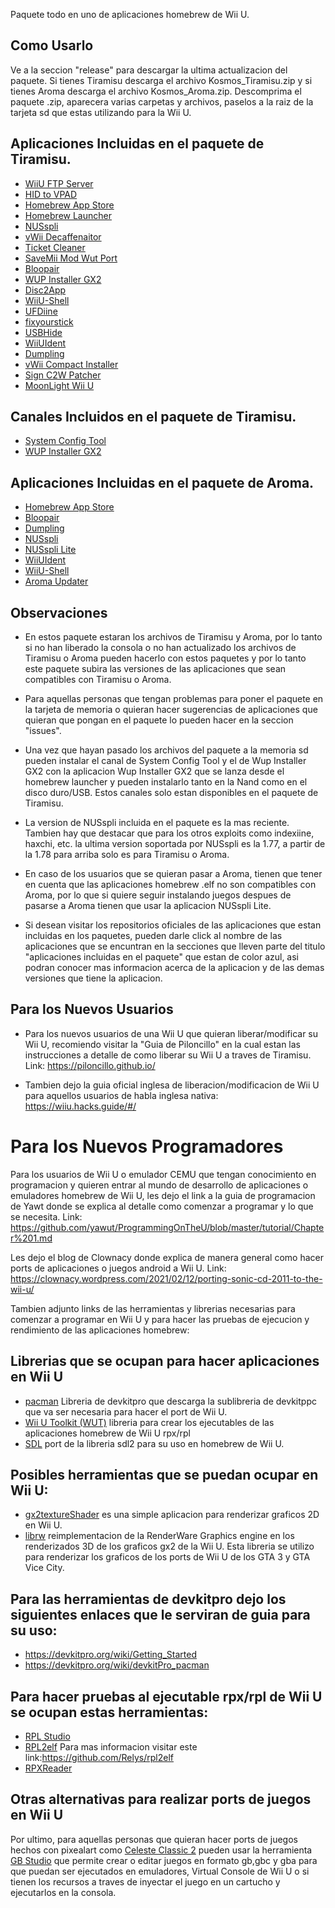 Paquete todo en uno de aplicaciones homebrew de Wii U.

## Como Usarlo
Ve a la seccion "release" para descargar la ultima actualizacion del paquete. Si tienes Tiramisu descarga el archivo Kosmos_Tiramisu.zip y si tienes Aroma descarga el archivo Kosmos_Aroma.zip. Descomprima el paquete .zip, aparecera varias carpetas y archivos, paselos a la raiz de la tarjeta sd que estas utilizando para la Wii U.

## Aplicaciones Incluidas en el paquete de Tiramisu.                                                                  
* [WiiU FTP Server](https://github.com/Laf111/WiiUFtpServer)                                                 
* [HID to VPAD](https://github.com/wiiu-controller-mods/hid_to_vpad)
* [Homebrew App Store](https://github.com/fortheusers/hb-appstore)
* [Homebrew Launcher](https://github.com/dimok789/homebrew_launcher)
* [NUSspli](https://github.com/V10lator/NUSspli)
* [vWii Decaffenaitor](https://github.com/GaryOderNichts/vWii-Decaffeinator)
* [Ticket Cleaner](https://github.com/V10lator/Ticket_Cleaner)
* [SaveMii Mod Wut Port](https://github.com/Xpl0itU/savemii)
* [Bloopair](https://github.com/GaryOderNichts/Bloopair)
* [WUP Installer GX2](https://github.com/wiiu-controller-mods/wup-installer-gx2)
* [Disc2App](https://github.com/Xpl0itU/disc2app)
* [WiiU-Shell](https://github.com/Xpl0itU/WiiU-Shell)
* [UFDiine](https://github.com/GaryOderNichts/UFDiine)
* [fixyourstick](https://github.com/Xpl0itU/fixyoustick)
* [USBHide](https://github.com/Xpl0itU/USBHide)
* [WiiUIdent](https://github.com/GaryOderNichts/WiiUIdent)
* [Dumpling](https://github.com/emiyl/dumpling)
* [vWii Compact Installer](https://github.com/Xpl0itU/vwii-compat-installer/releases)
* [Sign C2W Patcher](https://github.com/FIX94/sign_c2w_patcher/releases)
* [MoonLight Wii U](https://github.com/GaryOderNichts/moonlight-wiiu/releases)

## Canales Incluidos en el paquete de Tiramisu.
* [System Config Tool](https://archive.org/details/sysconfigtool)
* [WUP Installer GX2](https://sourceforge.net/projects/wup-installer-gx2/files/)

## Aplicaciones Incluidas en el paquete de Aroma.
* [Homebrew App Store](https://github.com/fortheusers/hb-appstore)
* [Bloopair](https://github.com/GaryOderNichts/Bloopair)
* [Dumpling](https://github.com/emiyl/dumpling)
* [NUSspli](https://github.com/V10lator/NUSspli)
* [NUSspli Lite](https://github.com/V10lator/NUSspli)
* [WiiUIdent](https://github.com/GaryOderNichts/WiiUIdent)
* [WiiU-Shell](https://github.com/Xpl0itU/WiiU-Shell)
* [Aroma Updater](https://github.com/wiiu-env/AromaUpdater)

## Observaciones
* En estos paquete estaran los archivos de Tiramisu y Aroma, por lo tanto si no han liberado la consola o no han actualizado los archivos de Tiramisu o Aroma pueden hacerlo con estos paquetes y por lo tanto este paquete subira las versiones de las aplicaciones que sean compatibles con Tiramisu o Aroma.

* Para aquellas personas que tengan problemas para poner el paquete en la tarjeta de memoria o quieran hacer sugerencias de aplicaciones que quieran que pongan en el paquete lo pueden hacer en la seccion "issues".

* Una vez que hayan pasado los archivos del paquete a la memoria sd pueden instalar el canal de System Config Tool y el de Wup Installer GX2 con la aplicacion Wup Installer GX2 que se lanza desde el homebrew launcher y pueden instalarlo tanto en la Nand como en el disco duro/USB. Estos canales solo estan disponibles en el paquete de Tiramisu.

* La version de NUSspli incluida en el paquete es la mas reciente. Tambien hay que destacar que para los otros exploits como indexiine, haxchi, etc. la ultima version soportada por NUSspli es la 1.77, a partir de la 1.78 para arriba solo es para Tiramisu o Aroma.

* En caso de los usuarios que se quieran pasar a Aroma, tienen que tener en cuenta que las aplicaciones homebrew .elf no son compatibles con Aroma, por lo que si quiere seguir instalando juegos despues de pasarse a Aroma tienen que usar la aplicacion NUSspli Lite.

* Si desean visitar los repositorios oficiales de las aplicaciones que estan incluidas en los paquetes, pueden darle click al nombre de las aplicaciones que se encuntran en la secciones que lleven parte del titulo "aplicaciones incluidas en el paquete" que estan de color azul, asi podran conocer mas informacion acerca de la aplicacion y de las demas versiones que tiene la aplicacion.

## Para los Nuevos Usuarios
* Para los nuevos usuarios de una Wii U que quieran liberar/modificar su Wii U, recomiendo visitar la "Guia de Piloncillo" en la cual estan las instrucciones a detalle de como liberar su Wii U a traves de Tiramisu. Link: https://piloncillo.github.io/

* Tambien dejo la guia oficial inglesa de liberacion/modificacion de Wii U para aquellos usuarios de habla inglesa nativa: https://wiiu.hacks.guide/#/

# Para los Nuevos Programadores
Para los usuarios de Wii U o emulador CEMU que tengan conocimiento en programacion y quieren entrar al mundo de desarrollo de aplicaciones o emuladores homebrew de Wii U, les dejo el link a la guia de programacion de Yawt donde se explica al detalle como comenzar a programar y lo que se necesita. Link: https://github.com/yawut/ProgrammingOnTheU/blob/master/tutorial/Chapter%201.md

Les dejo el blog de Clownacy donde explica de manera general como hacer ports de aplicaciones o juegos android a Wii U. Link: https://clownacy.wordpress.com/2021/02/12/porting-sonic-cd-2011-to-the-wii-u/

Tambien adjunto links de las herramientas y librerias necesarias para comenzar a programar en Wii U y para hacer las pruebas de ejecucion y rendimiento de las aplicaciones homebrew: 

## Librerias que se ocupan para hacer aplicaciones en Wii U
- [pacman](https://github.com/devkitPro/pacman/releases) Libreria de devkitpro que descarga la sublibreria de devkitppc que va ser necesaria para hacer el port de 
Wii U.
- [Wii U Toolkit (WUT)](https://github.com/devkitPro/wut/releases) libreria para crear los ejecutables de las aplicaciones homebrew de Wii U rpx/rpl
- [SDL](https://github.com/GaryOderNichts/SDL) port de la libreria sdl2 para su uso en homebrew de Wii U.

## Posibles herramientas que se puedan ocupar en Wii U:
- [gx2textureShader](https://github.com/rw-r-r-0644/gx2textureShader) es una simple aplicacion para renderizar graficos 2D en Wii U.
- [librw](https://github.com/GaryOderNichts/librw) reimplementacion de la RenderWare Graphics engine en los renderizados 3D de los graficos gx2 de la Wii U. Esta libreria se utilizo para renderizar los graficos de los ports de Wii U de los GTA 3 y GTA Vice City.

## Para las herramientas de devkitpro dejo los siguientes enlaces que le serviran de guia para su uso: 
- https://devkitpro.org/wiki/Getting_Started
- https://devkitpro.org/wiki/devkitPro_pacman

## Para hacer pruebas al ejecutable rpx/rpl de Wii U se ocupan estas herramientas:
- [RPL Studio](https://github.com/BullyWiiPlaza/RPL-Studio)
- [RPL2elf](https://gbatemp.net/threads/tutorial-how-to-decompress-and-repack-rpx-rpl-files.399934/) Para mas informacion visitar este link:https://github.com/Relys/rpl2elf
- [RPXReader](https://github.com/phacoxcll/RPXReader)

## Otras alternativas para realizar ports de juegos en Wii U
Por ultimo, para aquellas personas que quieran hacer ports de juegos hechos con pixealart como [Celeste Classic 2](https://github.com/ExOK/Celeste2) pueden usar la herramienta [GB Studio](https://github.com/chrismaltby/gb-studio) que permite crear o editar juegos en formato gb,gbc y gba para que puedan ser ejecutados en emuladores, Virtual Console de Wii U o si tienen los recursos a traves de inyectar el juego en un cartucho y ejecutarlos en la consola.
